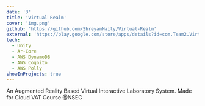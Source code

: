 ```yaml
---
date: '3'
title: 'Virtual Realm'
cover: 'img.png'
github: 'https://github.com/ShreyamMaity/Virtual-Realm'
external: 'https://play.google.com/store/apps/details?id=com.Team2.VirtualRealm'
tech:
  - Unity
  - Ar-Core
  - AWS DynamoDB
  - AWS Cognito
  - AWS Polly
showInProjects: true
---
```


An Augmented Reality Based Virtual Interactive Laboratory System. Made for Cloud VAT Course @NSEC
